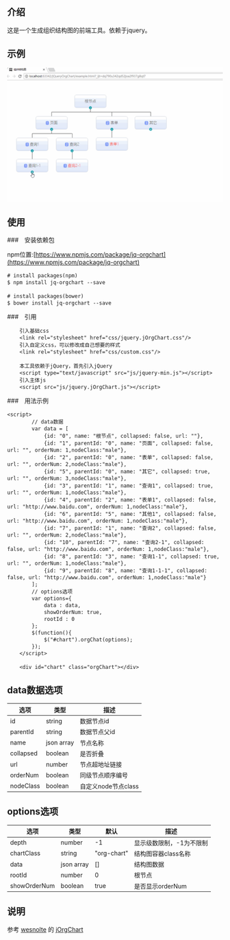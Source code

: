 ## 介绍
这是一个生成组织结构图的前端工具。依赖于jquery。

## 示例

![demo](https://github.com/jiangbaojun/jQueryOrgChart/blob/master/images/demo.gif?raw=true)

## 使用

###　安装依赖包

npm位置:[https://www.npmjs.com/package/jq-orgchart](https://www.npmjs.com/package/jq-orgchart)
```
# install packages(npm)
$ npm install jq-orgchart --save

# install packages(bower)
$ bower install jq-orgchart --save
```

###　引用
```
    引入基础css
    <link rel="stylesheet" href="css/jquery.jOrgChart.css"/>
    引入自定义css，可以修改成自己想要的样式
    <link rel="stylesheet" href="css/custom.css"/>
    
    本工具依赖于jQuery，首先引入jQuery
    <script type="text/javascript" src="js/jquery-min.js"></script>
    引入主体js
    <script src="js/jquery.jOrgChart.js"></script>
```

###　用法示例
```
<script>
        // data数据
        var data = [
            {id: "0", name: "根节点", collapsed: false, url: ""},
            {id: "1", parentId: "0", name: "页面", collapsed: false, url: "", orderNum: 1,nodeClass:"male"},
            {id: "2", parentId: "0", name: "表单", collapsed: false, url: "", orderNum: 2,nodeClass:"male"},
            {id: "5", parentId: "0", name: "其它", collapsed: true, url: "", orderNum: 3,nodeClass:"male"},
            {id: "3", parentId: "1", name: "查询1", collapsed: true, url: "", orderNum: 1,nodeClass:"male"},
            {id: "4", parentId: "2", name: "表单1", collapsed: false, url: "http://www.baidu.com", orderNum: 1,nodeClass:"male"},
            {id: "6", parentId: "5", name: "其他1", collapsed: false, url: "http://www.baidu.com", orderNum: 1,nodeClass:"male"},
            {id: "7", parentId: "1", name: "查询2", collapsed: false, url: "", orderNum: 2,nodeClass:"male"},
            {id: "10", parentId: "7", name: "查询2-1", collapsed: false, url: "http://www.baidu.com", orderNum: 1,nodeClass:"male"},
            {id: "8", parentId: "3", name: "查询1-1", collapsed: true, url: "", orderNum: 1,nodeClass:"male"},
            {id: "9", parentId: "8", name: "查询1-1-1", collapsed: false, url: "http://www.baidu.com", orderNum: 1,nodeClass:"male"}
        ];
        // options选项
        var options={
            data : data,
            showOrderNum: true,
            rootId : 0
        };
        $(function(){
            $("#chart").orgChat(options);
        });
    </script>
    
    <div id="chart" class="orgChart"></div>
```

## data数据选项
<table>
  <thead>
    <tr><th>选项</th><th>类型</th><th>描述</th></tr>
  </thead>
  <tbody>
    <tr>
      <td>id</td><td>string</td><td>数据节点id</td>
    </tr>
    <tr>
      <td>parentId</td><td>string</td><td>数据节点父id</td>
    </tr>
    <tr>
      <td>name</td><td>json array</td><td>节点名称</td>
    </tr>
    <tr>
      <td>collapsed</td><td>boolean</td><td>是否折叠</td>
    </tr>
    <tr>
      <td>url</td><td>number</td><td>节点超地址链接</td>
    </tr>
    <tr>
      <td>orderNum</td><td>boolean</td><td>同级节点顺序编号</td>
    </tr>
    <tr>
      <td>nodeClass</td><td>boolean</td><td>自定义node节点class</td>
    </tr>
  </tbody>
</table>

## options选项

<table>
  <thead>
    <tr><th>选项</th><th>类型</th><th>默认</th><th>描述</th></tr>
  </thead>
  <tbody>
    <tr>
      <td>depth</td><td>number</td><td>-1</td><td>显示级数限制，-1为不限制</td>
    </tr>
    <tr>
      <td>chartClass</td><td>string</td><td>"org-chart"</td><td>结构图容器class名称</td>
    </tr>
    <tr>
      <td>data</td><td>json array</td><td>[]</td><td>结构图数据</td>
    </tr>
    <tr>
      <td>rootId</td><td>number</td><td>0</td><td>根节点</td>
    </tr>
    <tr>
      <td>showOrderNum</td><td>boolean</td><td>true</td><td>是否显示orderNum</td>
    </tr>
  </tbody>
</table>

## 说明
参考 [wesnolte](https://github.com/wesnolte) 的 [jOrgChart](https://github.com/wesnolte/jOrgChart)